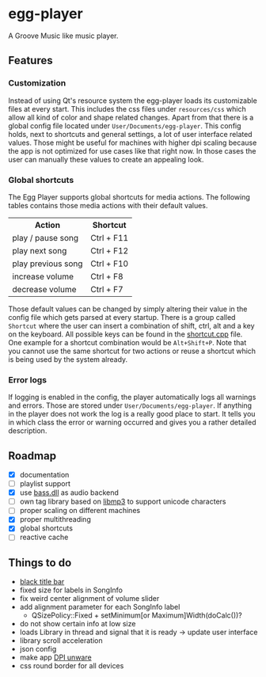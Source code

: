 # egg-player
A Groove Music like music player.

## Features
### Customization
Instead of using Qt's resource system the egg-player loads its customizable files at every start. This includes the css files under ```resources/css``` which allow all kind of color and shape related changes. Apart from that there is a global config file located under ```User/Documents/egg-player```. This config holds, next to shortcuts and general settings, a lot of user interface related values. Those might be useful for machines with higher dpi scaling because the app is not optimized for use cases like that right now. In those cases the user can manually these values to create an appealing look.

### Global shortcuts
The Egg Player supports global shortcuts for media actions. The following tables contains those media actions with their default values.
<table>
  <tr>
    <th>Action</th>
    <th>Shortcut</th>
  </tr>
  <tr>
    <td>play / pause song</td>
    <td>Ctrl + F11</td>
  </tr>
  <tr>
    <td>play next song</td>
    <td>Ctrl + F12</td>
  </tr>
  <tr>
    <td>play previous song</td>
    <td>Ctrl + F10</td>
  </tr>
  <tr>
    <td>increase volume</td>
    <td>Ctrl + F8</td>
  </tr>
  <tr>
    <td>decrease volume</td>
    <td>Ctrl + F7</td>
  </tr>
</table>

Those default values can be changed by simply altering their value in the config file which gets parsed at every startup. There is a group called ```Shortcut``` where the user can insert a combination of shift, ctrl, alt and a key on the keyboard. All possible keys can be found in the [shortcut.cpp](https://github.com/jsmolka/egg-player/blob/master/src/utils/shortcut.cpp) file. One example for a shortcut combination would be ```Alt+Shift+P```. Note that you cannot use the same shortcut for two actions or reuse a shortcut which is being used by the system already.

### Error logs
If logging is enabled in the config, the player automatically logs all warnings and errors. Those are stored under ```User/Documents/egg-player```. If anything in the player does not work the log is a really good place to start. It tells you in which class the error or warning occurred and gives you a rather detailed description.

## Roadmap
- [x] documentation
- [ ] playlist support
- [x] use [bass.dll](http://www.un4seen.com/) as audio backend
- [ ] own tag library based on [libmp3](https://github.com/TheOnlyCaky/libmp3) to support unicode characters
- [ ] proper scaling on different machines
- [x] proper multithreading
- [x] global shortcuts
- [ ] reactive cache

## Things to do
- [black title bar](https://msdn.microsoft.com/en-us/library/windows/desktop/ms724940%28v=vs.85%29.aspx)
- fixed size for labels in SongInfo
- fix weird center alignment of volume slider
- add alignment parameter for each SongInfo label
    - QSizePolicy::Fixed + setMinimum[or Maximum]Width(doCalc())?
- do not show certain info at low size
- loads Library in thread and signal that it is ready -> update user interface
- library scroll acceleration
- json config
- make app [DPI unware](https://msdn.microsoft.com/en-us/library/windows/desktop/mt846517%28v=vs.85%29.aspx)
- css round border for all devices

